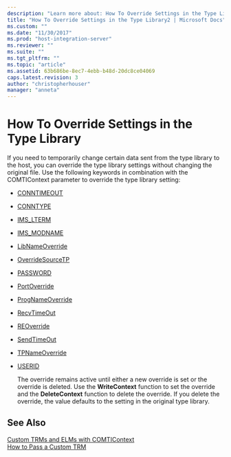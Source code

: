 ```yaml
---
description: "Learn more about: How To Override Settings in the Type Library"
title: "How To Override Settings in the Type Library2 | Microsoft Docs"
ms.custom: ""
ms.date: "11/30/2017"
ms.prod: "host-integration-server"
ms.reviewer: ""
ms.suite: ""
ms.tgt_pltfrm: ""
ms.topic: "article"
ms.assetid: 63b686be-8ec7-4ebb-b48d-20dc8ce04069
caps.latest.revision: 3
author: "christopherhouser"
manager: "anneta"
---
```

# How To Override Settings in the Type Library
If you need to temporarily change certain data sent from the type library to the host, you can override the type library settings without changing the original file. Use the following keywords in combination with the COMTIContext parameter to override the type library setting:  
  
- [CONNTIMEOUT](./conntimeout2.md)  
  
- [CONNTYPE](./conntype2.md)  
  
- [IMS_LTERM](./ims-lterm1.md)  
  
- [IMS_MODNAME](./ims-modname2.md)  
  
- [LibNameOverride](./libnameoverride2.md)  
  
- [OverrideSourceTP](./overridesourcetp1.md)  
  
- [PASSWORD](./password2.md)  
  
- [PortOverride](./portoverride1.md)  
  
- [ProgNameOverride](./prognameoverride1.md)  
  
- [RecvTimeOut](./recvtimeout1.md)  
  
- [REOverride](./reoverride2.md)  
  
- [SendTimeOut](./sendtimeout1.md)  
  
- [TPNameOverride](./tpnameoverride2.md)  
  
- [USERID](./userid1.md)  
  
  The override remains active until either a new override is set or the override is deleted. Use the **WriteContext** function to set the override and the **DeleteContext** function to delete the override. If you delete the override, the value defaults to the setting in the original type library.  
  
## See Also  
 [Custom TRMs and ELMs with COMTIContext](./custom-trms-and-elms-with-comticontext2.md)   
 [How to Pass a Custom TRM](./how-to-pass-a-custom-trm2.md)
